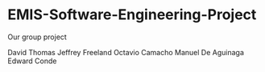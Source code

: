 # EMIS-Software-Engineering-Project
Our group project

David Thomas
Jeffrey Freeland
Octavio Camacho
Manuel De Aguinaga
Edward Conde

